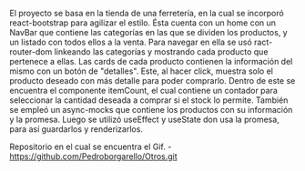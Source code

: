 El proyecto se basa en la tienda de una ferretería, en la cual se incorporó react-bootstrap para agilizar el estilo. Ésta cuenta con un home con un NavBar que contiene las categorías en las que se dividen los productos, y un listado con todos ellos a la venta. Para navegar en ella se usó ract-router-dom linkeando las categorías y mostrando cada producto que pertenece a ellas. Las cards de cada producto contienen la información del mismo con un botón de "detalles". Este, al hacer click, muestra solo el producto deseado con más detalle para poder comprarlo. Dentro de este se encuentra el componente itemCount, el cual contiene un contador para seleccionar la cantidad deseada a comprar si el stock lo permite. También se empleó un async-mocks que contiene los productos con su información y la promesa. Luego se utilizó useEffect y useState don usa la promesa, para así guardarlos y renderizarlos.

Repositorio en el cual se encuentra el Gif. - https://github.com/Pedroborgarello/Otros.git 